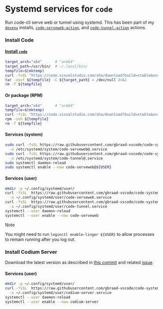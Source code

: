Systemd services for `code`
===========================

Run code-cli serve web or tunnel using systemd. This has been part of my [`devenv`](https://github.com/gbraad-devenv/) installs, [`code-serveweb-action`](https://github.com/gbraad-actions/code-serveweb-action), and [`code-tunnel-action`](https://github.com/gbraad-actions/code-tunnel-action) actions.


### Install Code

#### [Install `code`](https://github.com/gbraad-dotfiles/upstream/blob/main/zsh/.zshrc.d/code.zsh)
```bash
target_arch="x64"      # "arm64"
target_path=/usr/bin/  # ~/.local/bin/
tempfile=$(mktemp)
curl -fsSL "https://code.visualstudio.com/sha/download?build=stable&os=cli-alpine-${target_arch}" -o ${tempfile}
tar -zxvf ${tempfile} -C ${target_path} > /dev/null 2>&1
rm -f ${tempfile}
```


#### Or package (RPM)
```bash
target_arch="x64"      # "arm64"
tempfile=$(mktemp)
curl -fsSL "https://code.visualstudio.com/sha/download?build=stable&os=linux-rpm-${target_arch}" -o ${tempfile}
rpm -ivh ${tempfile}
rm -f ${tempfile}
```


#### Services (system)
```bash
sudo curl -fsSL https://raw.githubusercontent.com/gbraad-vscode/code-systemd/refs/heads/main/system/code-serveweb%40.service \
  -o /etc/systemd/system/code-serveweb@.service
sudo curl -fsSL https://raw.githubusercontent.com/gbraad-vscode/code-systemd/refs/heads/main/system/code-tunnel%40.service   \
  -o /etc/systemd/system/code-tunnel@.service
sudo systemctl daemon-reload
sudo systemctl enable --now code-serveweb@${USER}
```


#### Services (user)
```bash
mkdir -p ~/.config/systemd/user/
curl -fsSL  https://raw.githubusercontent.com/gbraad-vscode/code-systemd/refs/heads/main/user/code-serveweb.service \
  -o ~/.config/systemd/user/code-serveweb.service
curl -fsSL  https://raw.githubusercontent.com/gbraad-vscode/code-systemd/refs/heads/main/user/code-tunnel.service   \
  -o ~/.config/systemd/user/code-tunnel.service
systemctl --user daemon-reload
systemctl --user enable --now code-serveweb
```

> [!NOTE]
> You might need to run `loginctl enable-linger ${USER}` to allow processes to remain running after you log out.


### Install Codium Server


Download the latest version as described in [this commit](https://github.com/gbraad-dotfiles/upstream/commit/9f186490077e03f89e5853ce61fea1097fc21f87#diff-2f571aaa8c76bed87f54f6ff849b8b7dca279829a5ab56bfdca488687382b5c9) and related [issue](https://github.com/gbraad-devenv/fedora/issues/77).

#### Services (user)
```bash
mkdir -p ~/.config/systemd/user/
curl -fsSL  https://raw.githubusercontent.com/gbraad-vscode/code-systemd/refs/heads/main/codium-user/codium-server.service \
  -o ~/.config/systemd/user/codium-server.service
systemctl --user daemon-reload
systemctl --user enable --now codium-server
```
